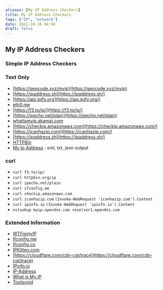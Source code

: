 ```yaml
---
aliases: [My IP Address Checkers]
title: My IP Address Checkers
tags: ["IP", "network"]
date: 2022-10-18 04:04
draft: false
---
```


## My IP Address Checkers

### Simple IP Address Checkers

### Text Only

* [https://geocode.xyz/myip](https://geocode.xyz/myip)
* [https://ipaddress.sh](https://ipaddress.sh/)
* [https://api.ipify.org](https://api.ipify.org/)
* [eth0.me](http://eth0.me/)
* [https://f3.to/ip/](https://f3.to/ip/)
* [https://ipecho.net/plain](https://ipecho.net/plain)
* [whatismyip.akamai.com](http://whatismyip.akamai.com/)
* [https://checkip.amazonaws.com](https://checkip.amazonaws.com/)
* [https://icanhazip.com](https://icanhazip.com/)
* [https://ipaddress.sh](https://ipaddress.sh/)
* [HTTPBin](https://httpbin.org/ip)
* [My Ip Address](https://myipaddress.ru/) : xml, txt, json output

### curl

* `curl f3.to/ip/`
* `curl httpbin.org/ip`
* `curl ipecho.net/plain`
* `curl ifconfig.me`
* `curl checkip.amazonaws.com`
* `curl icanhazip.com` `(Invoke-WebRequest 'icanhazip.com').Content`
* `curl ipinfo.io` `(Invoke-WebRequest 'ipinfo.io').Content`
* `nslookup myip.opendns.com resolver1.opendns.com`

### Extended Information

* [WTFismyIP](https://wtfismyip.com/)
* [Ifconfig.me](https://ifconfig.me/)
* [Ifconfig.co](https://ifconfig.co/)
* [IPKitten.com](https://ipkitten.com/)
* [https://cloudflare.com/cdn-cgi/trace](https://cloudflare.com/cdn-cgi/trace)
* [IPinfo.io](https://ipinfo.io/)
* [IP-Address](https://www.ip-address.org/)
* [What is My IP](https://www.whatismyip.com/)
* [Toolsvoid](https://www.toolsvoid.com/what-is-my-ip-address/)
